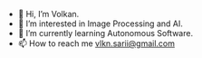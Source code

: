 - 👋 Hi, I’m Volkan.
- 👀 I’m interested in Image Processing and AI.
- 🌱 I’m currently learning Autonomous Software.
- 📫 How to reach me vlkn.sarii@gmail.com

<!---
VolkanSarii/VolkanSarii is a ✨ special ✨ repository because its `README.md` (this file) appears on your GitHub profile.
You can click the Preview link to take a look at your changes.
--->
